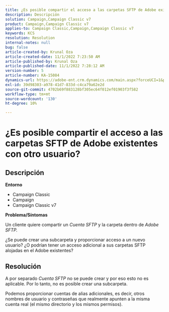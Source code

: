 ```yaml
---
title: ¿Es posible compartir el acceso a las carpetas SFTP de Adobe existentes con otro usuario?
description: Descripción
solution: Campaign,Campaign Classic v7
product: Campaign,Campaign Classic v7
applies-to: Campaign Classic,Campaign,Campaign Classic v7
keywords: KCS
resolution: Resolution
internal-notes: null
bug: false
article-created-by: Krunal Oza
article-created-date: 11/1/2022 7:23:50 AM
article-published-by: Krunal Oza
article-published-date: 11/1/2022 7:28:12 AM
version-number: 5
article-number: KA-15084
dynamics-url: https://adobe-ent.crm.dynamics.com/main.aspx?forceUCI=1&pagetype=entityrecord&etn=knowledgearticle&id=44323421-b659-ed11-9561-6045bd0067ea
exl-id: 39d98303-a978-41d7-833d-c4ca79a62e2d
source-git-commit: 4702b69f883128bf305ec64f012ef01903f3f582
workflow-type: tm+mt
source-wordcount: '130'
ht-degree: 10%

---
```


# ¿Es posible compartir el acceso a las carpetas SFTP de Adobe existentes con otro usuario?

## Descripción

<b>Entorno</b>
- Campaign Classic
- Campaign
- Campaign Classic v7





<b>Problema/Síntomas</b>


Un cliente quiere compartir un *Cuenta SFTP* y la carpeta dentro de *Adobe SFTP.*

¿Se puede crear una subcarpeta y proporcionar acceso a un nuevo usuario? ¿O podrían tener un acceso adicional a sus carpetas SFTP alojadas en el Adobe existentes?




## Resolución


A por separado *Cuenta SFTP* no se puede crear y por eso esto no es aplicable. Por lo tanto, no es posible crear una subcarpeta.

Podemos proporcionar cuentas de alias adicionales, es decir, otros nombres de usuario y contraseñas que realmente apunten a la misma cuenta real (el mismo directorio y los mismos permisos).
